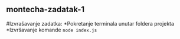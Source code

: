 ## montecha-zadatak-1

#Izvrašavanje zadatka: 
*Pokretanje terminala unutar foldera projekta
*Izvršavanje komande `node index.js`
